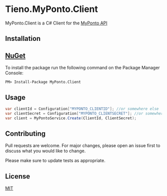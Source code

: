 # Tieno.MyPonto.Client

MyPonto.Client is a  C# Client for the [MyPonto API](https://documentation.myponto.com/api)

## Installation

## [NuGet](https://www.nuget.org/packages/MyPonto.Client/)
To install the package run the following command on the Package Manager Console:

```
PM> Install-Package MyPonto.Client
```

## Usage

```c#
var clientId = Configuration["MYPONTO_CLIENTID"]; //or somewhere else
var clientSecret = Configuration["MYPONTO_CLIENTSECRET"]; //or somewhere else
var client = MyPontoService.Create(ClientId, ClientSecret);
```

## Contributing
Pull requests are welcome. For major changes, please open an issue first to discuss what you would like to change.

Please make sure to update tests as appropriate.

## License
[MIT](https://choosealicense.com/licenses/mit/)